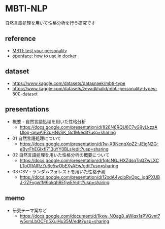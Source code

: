 # MBTI-NLP
自然言語処理を用いて性格分析を行う研究です

## reference  
- [MBTI: test your personality](https://www.kaggle.com/code/abhijitsingh001/mbti-test-your-personality)
- [openface: how to use in docker](https://github.com/TadasBaltrusaitis/OpenFace/wiki)

## dataset
- https://www.kaggle.com/datasets/datasnaek/mbti-type  
- https://www.kaggle.com/datasets/zeyadkhalid/mbti-personality-types-500-dataset

## presentations

- 概要 - 自然言語処理を用いた性格分析
  - https://docs.google.com/presentation/d/1l26N6RQU6C7yG9yLkzzAUlog-qnwAiF2uHNvSK_Gc1M/edit?usp=sharing
- 01 自然言語処理について
  - https://docs.google.com/presentation/d/1w-X9NcnqXpZ2-JEjgN2G-eByrFhEGIxfl713uYY0BLs/edit?usp=sharing
- 02 自然言語処理を用いた性格分析の概要について
  - https://docs.google.com/presentation/d/1gtcNGJHXZdsqTnQZwLXCLToORAIRzZu6e5wObEXyAEw/edit?usp=sharing
- 03 CSV・ランダムフォレストを用いた性格予測
  - https://docs.google.com/presentation/d/12xdA4vcibRyOpc_IqqPXUBJ-2ZFvgwfM6okqhREfjwE/edit?usp=sharing

## memo
- 研究テーマ案など
  - https://docs.google.com/document/d/1kxw_NOag8_aWIqx1sPVGvnt7w5smLbOCFn5XuiHu35M/edit?usp=sharing
